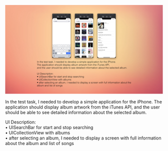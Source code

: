 ![alt text](https://github.com/AhmerovDmitry/Fora_Soft/blob/main/README/ReadMe-GitHub.png)

In the test task, I needed to develop a simple application for the iPhone.
The application should display album artwork from the iTunes API,
and the user should be able to see detailed information about the selected album.

UI Description:  
• UISearchBar for start and stop searching  
• UICollectionView with albums  
• after selecting an album, I needed to display a screen with full information about the
album and list of songs
